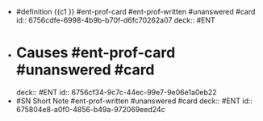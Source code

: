 - #definition {{c1 }} #ent-prof-card #ent-prof-written #unanswered #card
  id:: 6756cdfe-6998-4b9b-b70f-d6fc70262a07
  deck:: #ENT
- # Causes #ent-prof-card #unanswered #card
  deck:: #ENT
  id:: 6756cf34-9c7c-44ec-99e7-9e06e1a0eb22
- #SN Short Note #ent-prof-written #unanswered #card
  deck:: #ENT
  id:: 675804e8-a0f0-4856-b49a-972069eed24c
